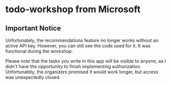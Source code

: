 # todo-workshop from Microsoft

## Important Notice

Unfortunately, the recommendations feature no longer works without an active API key. However, you can still see the code used for it. It was functional during the workshop.

Please note that the tasks you write in this app will be visible to anyone, as I didn't have the opportunity to finish implementing authorization. Unfortunately, the organizers promised it would work longer, but access was unexpectedly closed.
